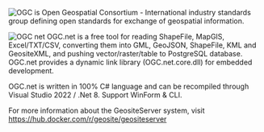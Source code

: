 ![OGC](https://user-images.githubusercontent.com/18747589/133953815-4e82a879-689c-4e31-9c26-ed66e2884d58.png) is Open Geospatial Consortium - International industry standards group defining open standards for exchange of geospatial information.

![OGC net](https://user-images.githubusercontent.com/18747589/135204947-1c49d178-1968-4012-ad0d-a8f00131a80f.png)
OGC.net is a free tool for reading ShapeFile, MapGIS, Excel/TXT/CSV,  converting them into GML, GeoJSON, ShapeFile, KML and GeositeXML, and pushing vector/raster/table to PostgreSQL database.
OGC.net provides a dynamic link library (OGC.net.core.dll) for embedded development.

OGC.net is written in 100% C# language and can be recompiled through Visual Studio 2022 / .Net 8. Support WinForm & CLI.

For more information about the GeositeServer system, visit https://hub.docker.com/r/geosite/geositeserver